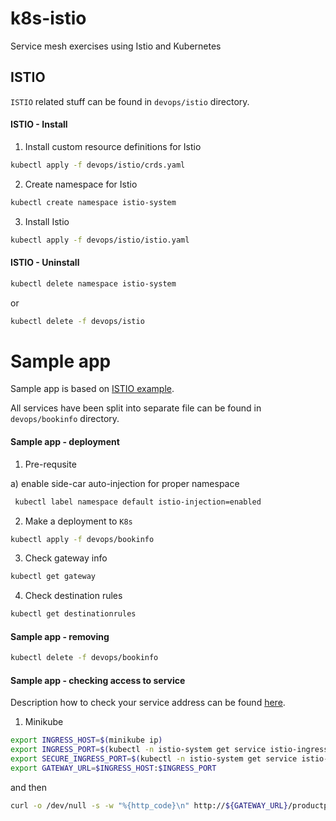 # k8s-istio

Service mesh exercises using Istio and Kubernetes

## ISTIO

`ISTIO` related stuff can be found in `devops/istio` directory.

#### ISTIO - Install

1) Install custom resource definitions for Istio

```bash
kubectl apply -f devops/istio/crds.yaml
```

2) Create namespace for Istio

```bash
kubectl create namespace istio-system
```

3) Install Istio

```bash
kubectl apply -f devops/istio/istio.yaml
```

#### ISTIO - Uninstall

```bash
kubectl delete namespace istio-system
```

or

```bash
kubectl delete -f devops/istio
```

# Sample app

Sample app is based on [ISTIO example](https://istio.io/docs/examples/bookinfo/).

All services have been split into separate file can be found in `devops/bookinfo` directory.

#### Sample app - deployment

1) Pre-requsite

a) enable side-car auto-injection for proper namespace

```bash
 kubectl label namespace default istio-injection=enabled
```

2) Make a deployment to `K8s`

```bash
kubectl apply -f devops/bookinfo
```

3) Check gateway info

```bash
kubectl get gateway
```

4) Check destination rules

```bash
kubectl get destinationrules
```

#### Sample app - removing

```bash
kubectl delete -f devops/bookinfo
```

#### Sample app - checking access to service

Description how to check your service address can be found [here](https://istio.io/docs/tasks/traffic-management/ingress/#determining-the-ingress-ip-and-ports-when-using-an-external-load-balancer).

1) Minikube

```bash
export INGRESS_HOST=$(minikube ip)
export INGRESS_PORT=$(kubectl -n istio-system get service istio-ingressgateway -o jsonpath='{.spec.ports[?(@.name=="http2")].nodePort}')
export SECURE_INGRESS_PORT=$(kubectl -n istio-system get service istio-ingressgateway -o jsonpath='{.spec.ports[?(@.name=="https")].nodePort}')
export GATEWAY_URL=$INGRESS_HOST:$INGRESS_PORT
```

and then

```bash
curl -o /dev/null -s -w "%{http_code}\n" http://${GATEWAY_URL}/productpage
```